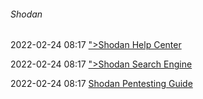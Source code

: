######  Shodan

2022-02-24 08:17 [&quot;&gt;Shodan Help Center](https://help.shodan.io/)

2022-02-24 08:17 [&quot;&gt;Shodan Search Engine](https://beta.shodan.io/search/examples)

2022-02-24 08:17 [Shodan Pentesting Guide](https://community.turgensec.com/shodan-pentesting-guide/)




